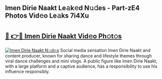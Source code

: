 ## Imen Dirie Naakt Le𝚊k𝚎d N𝚞𝚍es - Part-zE4 Photos Vid𝚎o Le𝚊ks 7i4Xu

# <h2><a href="http://fb7dzv.evod.top/?m=Imen+Dirie+Naakt">🔗 👉🔴 Imen Dirie Naakt Vid𝚎o Ph𝚘t𝚘s</a></h2>

[![Imen Dirie Naakt N𝚞d𝚎s](https://i.imgur.com/8V9OHl7.gif)](http://fb7dzv.evod.top/?m=Imen+Dirie+Naakt)
Social media sensation Imen Dirie Naakt and content producer, known for sharing dance and lifestyle themes through viral dance challenges and mini vlogs. A public figure like Imen Dirie Naakt, with a large platform and a captive audience, has a responsibility to use his influence responsibly. 
